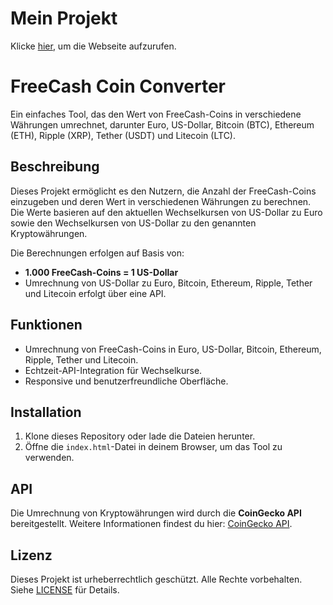 # Mein Projekt

Klicke [hier](https://jan311007.github.io/freecash-coin-converter/), um die Webseite aufzurufen.

# FreeCash Coin Converter

Ein einfaches Tool, das den Wert von FreeCash-Coins in verschiedene Währungen umrechnet, darunter Euro, US-Dollar, Bitcoin (BTC), Ethereum (ETH), Ripple (XRP), Tether (USDT) und Litecoin (LTC). 

## Beschreibung
Dieses Projekt ermöglicht es den Nutzern, die Anzahl der FreeCash-Coins einzugeben und deren Wert in verschiedenen Währungen zu berechnen. Die Werte basieren auf den aktuellen Wechselkursen von US-Dollar zu Euro sowie den Wechselkursen von US-Dollar zu den genannten Kryptowährungen. 

Die Berechnungen erfolgen auf Basis von:
- **1.000 FreeCash-Coins = 1 US-Dollar**
- Umrechnung von US-Dollar zu Euro, Bitcoin, Ethereum, Ripple, Tether und Litecoin erfolgt über eine API.

## Funktionen
- Umrechnung von FreeCash-Coins in Euro, US-Dollar, Bitcoin, Ethereum, Ripple, Tether und Litecoin.
- Echtzeit-API-Integration für Wechselkurse.
- Responsive und benutzerfreundliche Oberfläche.

## Installation
1. Klone dieses Repository oder lade die Dateien herunter.
2. Öffne die `index.html`-Datei in deinem Browser, um das Tool zu verwenden.

## API
Die Umrechnung von Kryptowährungen wird durch die **CoinGecko API** bereitgestellt. Weitere Informationen findest du hier: [CoinGecko API](https://www.coingecko.com/en/api).

## Lizenz

Dieses Projekt ist urheberrechtlich geschützt. Alle Rechte vorbehalten. Siehe [LICENSE](./LICENSE.txt) für Details.

